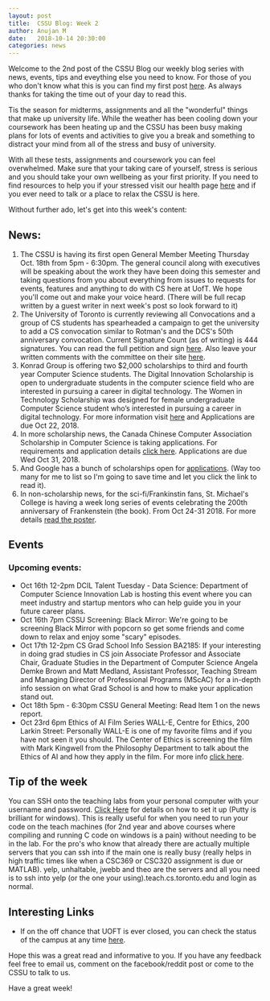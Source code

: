 ```yaml
---
layout: post
title:  CSSU Blog: Week 2
author: Anujan M
date:   2018-10-14 20:30:00
categories: news
---
```

Welcome to the 2nd post of the CSSU Blog our weekly blog series with news, events, tips and eveything else you need to know. For those of you who don't know what this is you can find my first post [here](). As always thanks for taking the time out of your day to read this.

Tis the season for midterms, assignments and all the "wonderful" things that make up university life. While the weather has been cooling down your coursework has been heating up and the CSSU has been busy making plans for lots of events and activities to give you a break and something to distract your mind from all of the stress and busy of university.

With all these tests, assignments and coursework you can feel overwhelmed. Make sure that your taking care of yourself, stress is serious and you should take your own wellbeing as your first priority. If you need to find resources to help you if your stressed visit our health page [here](https://cssu.ca/heath) and if you ever need to talk or a place to relax the CSSU is here.

Without further ado, let's get into this week's content:

## News:

1. The CSSU is having its first open General Member Meeting Thursday Oct. 18th from 5pm - 6:30pm. The general council along with executives will be speaking about the work they have been doing this semester and taking questions from you about everything from issues to requests for events, features and anything to do with CS here at UofT. We hope you'll come out and make your voice heard. (There will be full recap written by a guest writer in next week's post so look forward to it)
2. The University of Toronto is currently reviewing all Convocations and a group of CS students has spearheaded a campaign to get the university to add a CS convocation similar to Rotman's and the DCS's 50th anniversary convocation. Current Signature Count (as of writing) is 444 signatures. You can read the full petition and sign [here](https://www.change.org/p/university-of-toronto-convocation-review-committee-let-cs-graduate-together). Also leave your written comments with the committee on their site [here](https://uoftgc.wufoo.eu/forms/u-of-t-convocation-review-2018/).
3. Konrad Group is offering two $2,000 scholarships to third and fourth year Computer Science students. The Digital Innovation Scholarship is open to undergraduate students in the computer science field who are interested in pursuing a career in digital technology. The Women in Technology Scholarship was designed for female undergraduate Computer Science student who’s interested in pursuing a career in digital technology. For more information visit [here](http://web.cs.toronto.edu/news/events/konrad_awards_2018-19.htm?DateTime=636758244000000000&PageMode=View) and Applications are due Oct 22, 2018.
4. In more scholarship news, the Canada Chinese Computer Association Scholarship in Computer Science is taking applications. For requirements and application details [click here](https://bb.teach.cs.toronto.edu/t/canada-chinese-computer-association-scholarship-in-computer-science/582). Applications are due Wed Oct 31, 2018.
5. And Google has a bunch of scholarships open for [applications](https://bb.teach.cs.toronto.edu/t/more-google-scholarships/931). (Way too many for me to list so I'm going to save time and let you click the link to read it).
6. In non-scholarship news, for the sci-fi/Frankinstin fans, St. Michael's College is having a week long series of events celebrating the 200th anniversary of Frankenstein (the book). From Oct 24-31 2018. For more details [read the poster](https://bb.teach.cs.toronto.edu/uploads/default/original/1X/e4eea7838388a039b3474deebe98d750863f2002.pdf).

## Events

### Upcoming events:
- Oct 16th 12-2pm DCIL Talent Tuesday - Data Science: Department of Computer Science Innovation Lab is hosting this event where you can meet industry and startup mentors who can help guide you in your future career plans.
- Oct 16th 7pm CSSU Screening: Black Mirror: We're going to be screening Black Mirror with popcorn so get some friends and come down to relax and enjoy some "scary" episodes.
- Oct 17th 12-2pm CS Grad School Info Session BA2185: If your interesting in doing grad studies in CS join Associate Professor and Associate Chair, Graduate Studies in the Department of Computer Science Angela Demke Brown and Matt Medland, Assistant Professor, Teaching Stream and Managing Director of Professional Programs (MScAC) for a in-depth info session on what Grad School is and how to make your application stand out.
- Oct 18th 5pm - 6:30pm CSSU General Meeting: Read Item 1 on the news report.
- Oct 23rd 6pm Ethics of AI Film Series WALL-E, Centre for Ethics, 200 Larkin Street: Personally WALL-E is one of my favorite films and if you have not seen it you should. The Center of Ethics is screening the film with Mark Kingwell from the Philosophy Department to talk about the Ethics of AI and how they apply in the film. For more info [click here](https://ethics.utoronto.ca/ethics-of-ai-film-series/).

## Tip of the week
You can SSH onto the teaching labs from your personal computer with your username and password. [Click Here](https://www.teach.cs.toronto.edu/using_cdf/ssh.html) for details on how to set it up (Putty is brilliant for windows). This is really useful for when you need to run your code on the teach machines (for 2nd year and above courses where compiling and running C code on windows is a pain) without needing to be in the lab. For the pro's who know that already there are actually multiple servers that you can ssh into if the main one is really busy (really helps in high traffic times like when a CSC369 or CSC320 assignment is due or MATLAB). yelp, unhaltable, jwebb and theo are the servers and all you need is to ssh into yelp (or the one your using).teach.cs.toronto.edu and login as normal.

## Interesting Links
- If on the off chance that UOFT is ever closed, you can check the status of the campus at any time [here](https://www.utoronto.ca/campus-status).

Hope this was a great read and informative to you. If you have any feedback feel free to email us, comment on the facebook/reddit post or come to the CSSU to talk to us.

Have a great week!
